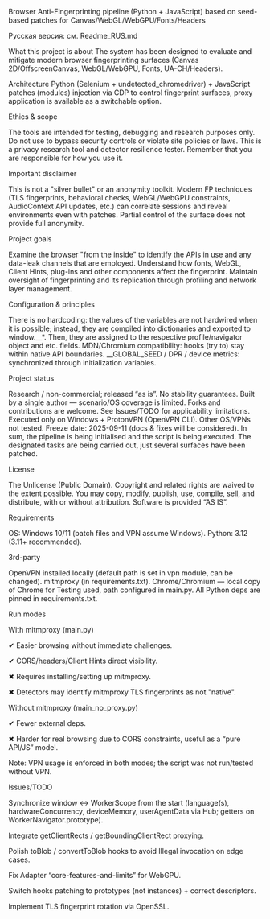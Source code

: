 Browser Anti-Fingerprinting pipeline (Python + JavaScript) based on seed-based patches for Canvas/WebGL/WebGPU/Fonts/Headers  

Русская версия: см. Readme_RUS.md

What this project is about
The system has been designed to evaluate and mitigate modern browser fingerprinting surfaces (Canvas 2D/OffscreenCanvas, WebGL/WebGPU, Fonts, UA-CH/Headers).

Architecture
Python (Selenium + undetected_chromedriver) + JavaScript patches (modules) injection via CDP to control fingerprint surfaces, proxy application is available as a switchable option.

Ethics & scope

The tools are intended for testing, debugging and research purposes only. Do not use to bypass security controls or violate site policies or laws.
This is a privacy research tool and detector resilience tester. Remember that you are responsible for how you use it.

Important disclaimer

This is not a "silver bullet" or an anonymity toolkit. Modern FP techniques (TLS fingerprints, behavioral checks, WebGL/WebGPU constraints, AudioContext API updates, etc.) can correlate sessions and reveal environments even with patches. Partial control of the surface does not provide full anonymity.

Project goals

Examine the browser "from the inside" to identify the APIs in use and any data-leak channels that are employed.
Understand how fonts, WebGL, Client Hints, plug-ins and other components affect the fingerprint.
Maintain oversight of fingerprinting and its replication through profiling and network layer management.

Configuration & principles

There is no hardcoding: the values of the variables are not hardwired when it is possible; instead, they are compiled into dictionaries and exported to window.__*. Then, they are assigned to the respective profile/navigator object and etc. fields.
MDN/Chromium compatibility: hooks (try to) stay within native API boundaries.
__GLOBAL_SEED / DPR / device metrics: synchronized through initialization variables.


Project status

Research / non-commercial; released “as is”. No stability guarantees.
Built by a single author — scenario/OS coverage is limited. Forks and contributions are welcome.
See Issues/TODO for applicability limitations.
Executed only on Windows + ProtonVPN (OpenVPN CLI). Other OS/VPNs not tested.
Freeze date: 2025-09-11 (docs & fixes will be considered).
In sum, the pipeline is being initialised and the script is being executed. The designated tasks are being carried out, just several surfaces have been patched.

License

The Unlicense (Public Domain). Copyright and related rights are waived
to the extent possible. You may copy, modify, publish, use, compile, sell,
and distribute, with or without attribution. Software is provided “AS IS”.

Requirements

OS: Windows 10/11 (batch files and VPN assume Windows).
Python: 3.12 (3.11+ recommended).

3rd-party

OpenVPN installed locally (default path is set in vpn module, can be changed).
mitmproxy (in requirements.txt).
Chrome/Chromium — local copy of Chrome for Testing used, path configured in main.py.
All Python deps are pinned in requirements.txt.


Run modes

With mitmproxy (main.py)

✔ Easier browsing without immediate challenges.

✔ CORS/headers/Client Hints direct visibility.

✖ Requires installing/setting up mitmproxy.

✖ Detectors may identify mitmproxy TLS fingerprints as not "native".



Without mitmproxy (main_no_proxy.py)

✔ Fewer external deps.

✖ Harder for real browsing due to CORS constraints, useful as a “pure API/JS” model.

Note: VPN usage is enforced in both modes; the script was not run/tested without VPN.




Issues/TODO

 Synchronize window ↔ WorkerScope from the start (language(s), hardwareConcurrency, deviceMemory, userAgentData via Hub; getters on WorkerNavigator.prototype).

 Integrate getClientRects / getBoundingClientRect proxying.

 Polish toBlob / convertToBlob hooks to avoid Illegal invocation on edge cases.

 Fix Adapter “core-features-and-limits” for WebGPU.

 Switch hooks patching to prototypes (not instances) + correct descriptors.

 Implement TLS fingerprint rotation via OpenSSL.
